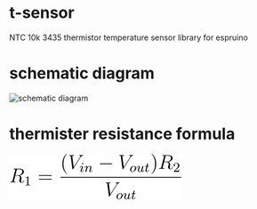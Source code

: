 # t-sensor
NTC 10k 3435 thermistor temperature sensor library for espruino

# schematic diagram
![schematic diagram](./md/circuit.svg)

# thermister resistance formula
![formula](./md/formula.svg)
